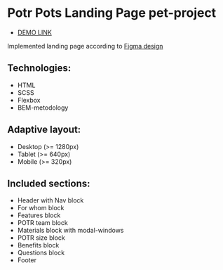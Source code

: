 # Potr Pots Landing Page pet-project
- [DEMO LINK](https://Yevheniya-Deryka.github.io/Potr_Pots_landing_page/)

Implemented landing page according to [Figma design](https://www.figma.com/file/50zgLU65Mcd3MisFHMfLfx/POTR-POTS_FE-students?node-id=1760%3A281&t=XOONOA4R4GbTgCsR-0)

## Technologies:
- HTML
- SCSS
- Flexbox
- BEM-metodology

## Adaptive layout:
- Desktop (>= 1280px)
- Tablet (>= 640px)
- Mobile (>= 320px)

## Included sections:
- Header with Nav block
- For whom block
- Features block
- POTR team block
- Materials block with modal-windows
- POTR size block
- Benefits block
- Questions block
- Footer
